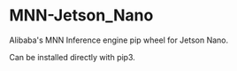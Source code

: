 # MNN-Jetson_Nano
Alibaba's MNN Inference engine pip wheel for Jetson Nano.

Can be installed directly with pip3.
